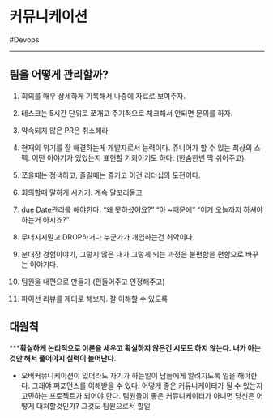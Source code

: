 # 커뮤니케이션

#Devops


---

## 팀을 어떻게 관리할까?

1.  회의를 매우 상세하게 기록해서 나중에 자료로 보여주자.

2. 테스크는 5시간 단위로 쪼개고 주기적으로 체크해서 안되면 문의를 하자.

3. 약속되지 않은 PR은 취소해라

4. 현재의 위기를 잘 해결하는게 개발자로서 능력이다. 쥬니어가 할 수 있는 최상의 스펙. 어떤 이야기가 있었는지 표현할 기회이기도 하다. (한숨한번 딱 쉬어주고)

5. 쪼을때는 정색하고, 즐길때는 즐기고 이건 리더십의 도전이다.

6. 회의할때 말하게 시키기. 계속 말꼬리물고

7. due Date관리를 해야한다. “왜 못하셨어요?” “아 ~때문에” “이거 오늘까지 하셔야 하는거 아시죠?”

8. 무너지지말고 DROP하거나 누군가가 개입하는건 최악이다.

9. 분대장 경험이야기, 그렇지 않은 내가 그렇게 되는 과정은 불편함을 편함으로 바꾸는 이야기다.

10. 팀원을 내편으로 만들기 (편들어주고 인정해주고)

11. 파이선 리뷰를 제대로 해보자. 잘 이해할 수 있도록



## 대원칙

*****확실하게 논리적으로 이론을 세우고 확실하지 않은건 시도도 하지 않는다. 내가 아는것만 해서 풀어야지 실력이 늘어난다.**

* 오버커뮤니케이션이 있더라도 자기가 하는일이 남들에게 알려지도록 일을 해야한다. 그래야 퍼포먼스를 이해받을 수 있다. 어떻게 좋은 커뮤니케이터가 될 수 있는지 고민하는 프로젝트가 되어야 한다. 팀원들이 좋은 커뮤니케이터가 아니면 당신은 어떻게 대처할것인가? 그것도 팀원으로서 할일